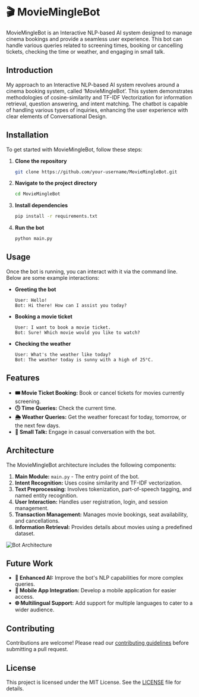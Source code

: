 # 🎬 MovieMingleBot

MovieMingleBot is an Interactive NLP-based AI system designed to manage cinema bookings and provide a seamless user experience. This bot can handle various queries related to screening times, booking or cancelling tickets, checking the time or weather, and engaging in small talk.

## Introduction
My approach to an Interactive NLP-based AI system revolves around a cinema booking system, called ‘MovieMingleBot’. This system demonstrates methodologies of cosine-similarity and TF-IDF Vectorization for information retrieval, question answering, and intent matching. The chatbot is capable of handling various types of inquiries, enhancing the user experience with clear elements of Conversational Design.

## Installation
To get started with MovieMingleBot, follow these steps:

1. **Clone the repository**
    ```bash
    git clone https://github.com/your-username/MovieMingleBot.git
    ```

2. **Navigate to the project directory**
    ```bash
    cd MovieMingleBot
    ```

3. **Install dependencies**
    ```bash
    pip install -r requirements.txt
    ```

4. **Run the bot**
    ```bash
    python main.py
    ```

## Usage
Once the bot is running, you can interact with it via the command line. Below are some example interactions:

- **Greeting the bot**
    ```plaintext
    User: Hello!
    Bot: Hi there! How can I assist you today?
    ```

- **Booking a movie ticket**
    ```plaintext
    User: I want to book a movie ticket.
    Bot: Sure! Which movie would you like to watch?
    ```

- **Checking the weather**
    ```plaintext
    User: What's the weather like today?
    Bot: The weather today is sunny with a high of 25°C.
    ```

## Features
- **🎟️ Movie Ticket Booking:** Book or cancel tickets for movies currently screening.
- **🕒 Time Queries:** Check the current time.
- **🌦️ Weather Queries:** Get the weather forecast for today, tomorrow, or the next few days.
- **💬 Small Talk:** Engage in casual conversation with the bot.

## Architecture
The MovieMingleBot architecture includes the following components:

1. **Main Module:** `main.py` - The entry point of the bot.
2. **Intent Recognition:** Uses cosine similarity and TF-IDF vectorization.
3. **Text Preprocessing:** Involves tokenization, part-of-speech tagging, and named entity recognition.
4. **User Interaction:** Handles user registration, login, and session management.
5. **Transaction Management:** Manages movie bookings, seat availability, and cancellations.
6. **Information Retrieval:** Provides details about movies using a predefined dataset.

![Bot Architecture](architecture.png)

## Future Work
- **🤖 Enhanced AI:** Improve the bot's NLP capabilities for more complex queries.
- **📱 Mobile App Integration:** Develop a mobile application for easier access.
- **🌐 Multilingual Support:** Add support for multiple languages to cater to a wider audience.

## Contributing
Contributions are welcome! Please read our [contributing guidelines](CONTRIBUTING.md) before submitting a pull request.

## License
This project is licensed under the MIT License. See the [LICENSE](LICENSE) file for details.
